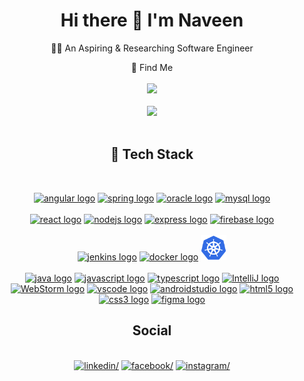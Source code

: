 <div align="center">
  <h1>Hi there 👋 I'm Naveen</h1>

👨‍💻 An Aspiring & Researching Software Engineer

👾 Find Me
</br>
</br>
<img src="https://github-readme-stats-sigma-five.vercel.app/api?username=nveen9&show_icons=true&theme=gruvbox"/>
</br>
</br>
<img src="https://github-readme-stats-sigma-five.vercel.app/api/top-langs/?username=nveen9&layout=compact&langs_count=8&theme=gruvbox"/>
</br>
</br>

</div>

<div align="center">
  

## 🤖 Tech Stack

</br>

<a margin="10" href="https://angular.io/" target="_blank" title="Angular"><img margin="10px" height="70" src="https://angular.io/assets/images/logos/angular/logo-nav@2x.png" alt="angular logo"  /></a>
<a margin="10" href="https://spring.io/projects/spring-boot" target="_blank" title="Spring"><img margin="10px" height="70" src="https://cdn.jsdelivr.net/gh/devicons/devicon/icons/spring/spring-original.svg" alt="spring logo"  /></a>
<a margin="10" href="https://www.oracle.com/database/sqldeveloper/" target="_blank" title="Oracle"><img margin="10px" height="70" src="https://avatars.githubusercontent.com/u/4430336?s=200&v=4" alt="oracle logo"  /></a>
<a margin="10" href="https://www.mysql.com/" target="_blank" title="MySQL"><img margin="10px" height="70" src="https://cdn.jsdelivr.net/gh/devicons/devicon/icons/mysql/mysql-original.svg" alt="mysql logo"  /></a>
</br>
</br>
<a margin="10" href="https://reactjs.org" target="_blank" title="React"><img margin="10px" height="70" src="https://cdn.jsdelivr.net/gh/devicons/devicon/icons/react/react-original.svg" alt="react logo"  /></a>
<a margin="10" href="https://nodejs.org/en/" target="_blank" title="Node.js"><img margin="10px" height="70" src="https://cdn.jsdelivr.net/gh/devicons/devicon/icons/nodejs/nodejs-original.svg" alt="nodejs logo"  /></a>
<a margin="10" href="https://expressjs.com/" target="_blank" title="Express"><img margin="10px" height="70" src="https://cdn.jsdelivr.net/gh/devicons/devicon/icons/express/express-original.svg" alt="express logo"  /></a>
<a margin="10" href="https://firebase.google.com" target="_blank" title="Firebase"><img margin="10px" height="70" src="https://cdn.jsdelivr.net/gh/devicons/devicon/icons/firebase/firebase-plain.svg" alt="firebase logo"  /></a>
</br>
</br>
<a margin="10" href="https://www.jenkins.io/" target="_blank" title="Jenkins"><img margin="10px" height="40" src="https://www.jenkins.io/images/logos/jenkins/256.png" alt="jenkins logo"  /></a>
<a margin="10" href="https://www.docker.com/" target="_blank" title="Docker"><img margin="10px" height="40" src="https://www.docker.com/wp-content/uploads/2022/03/horizontal-logo-monochromatic-white.png" alt="docker logo"  /></a>
<a margin="10" href="https://kubernetes.io/" target="_blank" title="Kubernetes"><img margin="10px" height="40" src="https://github.com/kubernetes/kubernetes/blob/master/logo/logo_with_border.png" alt="kubernetes logo"  /></a>
</br>
</br>
<a margin="10" href="https://www.oracle.com/java/" target="_blank" title="Java"><img margin="10px" height="40" src="https://cdn.jsdelivr.net/gh/devicons/devicon/icons/java/java-original.svg" alt="java logo"  /></a>
<a margin="10" href="https://developer.mozilla.org/en-US/docs/Web/JavaScript" target="_blank" title="Javascript"><img margin="10px" height="40" src="https://cdn.jsdelivr.net/gh/devicons/devicon/icons/javascript/javascript-original.svg" alt="javascript logo"  /></a>
<a margin="10" href="https://www.typescriptlang.org/" target="_blank" title="Typescript"><img margin="10px" height="40" src="https://cdn.jsdelivr.net/gh/devicons/devicon/icons/typescript/typescript-original.svg" alt="typescript logo"  /></a>
<a margin="10" href="https://www.jetbrains.com/idea/" target="_blank" title="IntelliJ"><img margin="10px" height="40" src="https://resources.jetbrains.com/storage/products/company/brand/logos/IntelliJ_IDEA_icon.svg" alt="IntelliJ logo"  /></a>
<a margin="10" href="https://www.jetbrains.com/idea/" target="_blank" title="WebStorm"><img margin="10px" height="40" src="https://resources.jetbrains.com/storage/products/company/brand/logos/WebStorm_icon.svg" alt="WebStorm logo"  /></a>
<a margin="10" href="https://code.visualstudio.com/" target="_blank" title="VSCode"><img margin="10px" height="40" src="https://cdn.jsdelivr.net/gh/devicons/devicon/icons/vscode/vscode-original.svg" alt="vscode logo"  /></a>
<a margin="10" href="https://developer.android.com/studio/intro" target="_blank" title="Android Studio"><img margin="10px" height="40" src="https://cdn.jsdelivr.net/gh/devicons/devicon/icons/androidstudio/androidstudio-original.svg" alt="androidstudio logo"  /></a>
<a margin="10" href="https://developer.mozilla.org/en-US/docs/Web/HTML" target="_blank" title="HTML"><img margin="10px" height="40" src="https://cdn.jsdelivr.net/gh/devicons/devicon/icons/html5/html5-original.svg" alt="html5 logo"  /></a>
<a margin="10" href="https://developer.mozilla.org/en-US/docs/Web/CSS" target="_blank" title="CSS"><img margin="10px" height="40" src="https://cdn.jsdelivr.net/gh/devicons/devicon/icons/css3/css3-original.svg" alt="css3 logo"  /></a>
<a margin="10" href="https://figma.com" target="_blank" title="Figma"><img margin="10px" height="40" src="https://cdn.jsdelivr.net/gh/devicons/devicon/icons/figma/figma-original.svg" alt="figma logo"  /></a>
</br>

## Social

<br />
<a href="https://linkedin.com/in/perera-naveen/" target="_blank"><img src=https://img.shields.io/badge/linkedin-%2300acee.svg?color=405DE6&style=for-the-badge&logo=linkedin&logoColor=white alt=linkedin/></a>
<a href="https://www.facebook.com/naveen.perera99" target="_blank"><img src=https://img.shields.io/badge/facebook-%2300acee.svg?color=1DA1F2&style=for-the-badge&logo=facebook&logoColor=white alt=facebook/></a>
<a href="https://www.instagram.com/s.c.r.o.ll/" target="_blank"><img src=https://img.shields.io/badge/instagram-%ff5851db.svg?color=C13584&style=for-the-badge&logo=instagram&logoColor=white alt=instagram/></a>
</div>